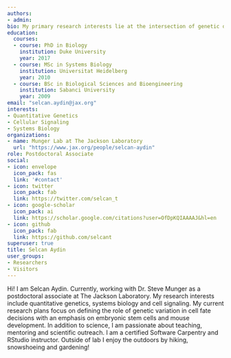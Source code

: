 ```yaml
---
authors:
- admin:
bio: My primary research interests lie at the intersection of genetic diversity and environmental variability, with the specific goal of elucidating how GxE interactions perturb gene regulation and alter cell fate decisions during development. 
education:
  courses:
  - course: PhD in Biology
    institution: Duke University
    year: 2017
  - course: MSc in Systems Biology
    institution: Universitat Heidelberg
    year: 2010
  - course: BSc in Biological Sciences and Bioengineering
    institution: Sabanci University
    year: 2009
email: "selcan.aydin@jax.org"
interests:
- Quantitative Genetics
- Cellular Signaling
- Systems Biology
organizations:
- name: Munger Lab at The Jackson Laboratory
  url: "https://www.jax.org/people/selcan-aydin"
role: Postdoctoral Associate
social:
- icon: envelope
  icon_pack: fas
  link: '#contact'
- icon: twitter
  icon_pack: fab
  link: https://twitter.com/selcan_t
- icon: google-scholar
  icon_pack: ai
  link: https://scholar.google.com/citations?user=OfDpKQIAAAAJ&hl=en
- icon: github
  icon_pack: fab
  link: https://github.com/selcant
superuser: true
title: Selcan Aydin
user_groups:
- Researchers
- Visitors
---
```


Hi! I am Selcan Aydin. Currently, working with Dr. Steve Munger as a postdoctoral associate at The Jackson Laboratory. My research interests include quantitative genetics, systems biology and cell signaling. My current research plans focus on defining the role of genetic variation in cell fate decisions with an emphasis on embryonic stem cells and mouse development. In addition to science, I am passionate about teaching, mentoring and scientific outreach. I am a certified Software Carpentry and RStudio instructor. Outside of lab I enjoy the outdoors by hiking, snowshoeing and gardening!




